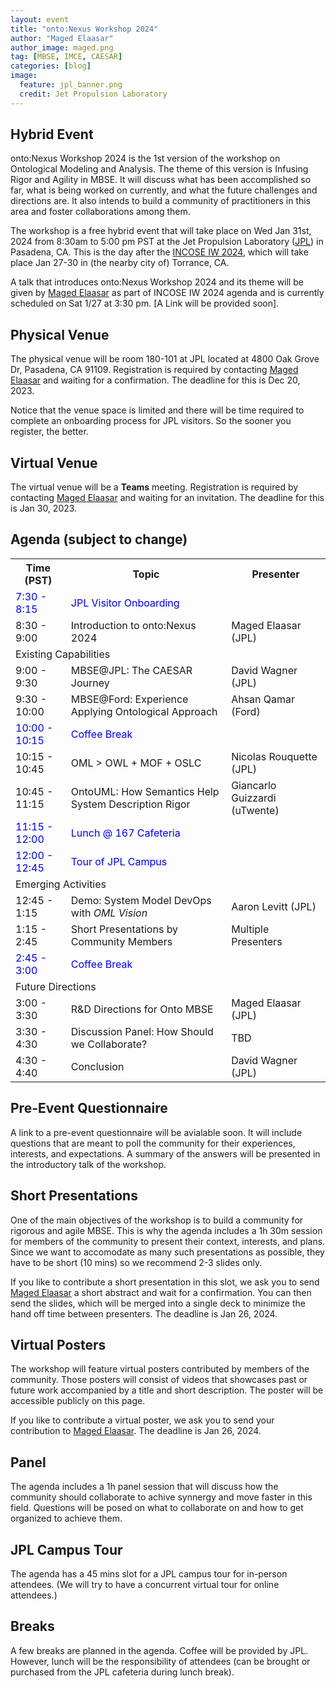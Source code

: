```yaml
---
layout: event
title: "onto:Nexus Workshop 2024"
author: "Maged Elaasar"
author_image: maged.png
tag: [MBSE, IMCE, CAESAR]
categories: [blog]
image:
  feature: jpl_banner.png
  credit: Jet Propulsion Laboratory
---
```


## Hybrid Event

onto:Nexus Workshop 2024 is the 1st version of the workshop on Ontological Modeling and Analysis. The theme of this version is Infusing Rigor and Agility in MBSE. It will discuss what has been accomplished so far, what is being worked on currently, and what the future challenges and directions are. It also intends to build a community of practitioners in this area and foster collaborations among them.

The workshop is a free hybrid event that will take place on Wed Jan 31st, 2024 from 8:30am to 5:00 pm PST at the Jet Propulsion Laboratory ([JPL](https://www.jpl.nasa.gov/)) in Pasadena, CA. This is the day after the [INCOSE IW 2024](https://www.incose.org/IW2024), which will take place Jan 27-30 in (the nearby city of) Torrance, CA.

A talk that introduces onto:Nexus Workshop 2024 and its theme will be given by [Maged Elaasar](mailto:elaasar@jpl.nasa.gov) as part of INCOSE IW 2024 agenda and is currently scheduled on Sat 1/27 at 3:30 pm. [A Link will be provided soon].

## Physical Venue

The physical venue will be room 180-101 at JPL located at 4800 Oak Grove Dr, Pasadena, CA 91109. Registration is required by contacting [Maged Elaasar](mailto:elaasar@jpl.nasa.gov) and waiting for a confirmation. The deadline for this is Dec 20, 2023. 

Notice that the venue space is limited and there will be time required to complete an onboarding process for JPL visitors. So the sooner you register, the better.

## Virtual Venue

The virtual venue will be a **Teams** meeting. Registration is required by contacting [Maged Elaasar](mailto:elaasar@jpl.nasa.gov) and waiting for an invitation. The deadline for this is Jan 30, 2023.

## Agenda (subject to change)

<table>
  <tr>
    <th>Time (PST)</th>
    <th>Topic</th>
    <th>Presenter</th>
  </tr>
  <tr style="color: blue;">
    <td>7:30 - 8:15</td>
    <td colspan="2">JPL Visitor Onboarding</td>
  </tr>
  <tr>
    <td>8:30 - 9:00</td>
    <td>Introduction to onto:Nexus 2024</td>
    <td>Maged Elaasar (JPL)</td>
  </tr>
  <tr>
    <td colspan="3">Existing Capabilities</td>
  </tr>
  <tr>
    <td>9:00 - 9:30</td>
    <td>MBSE@JPL: The CAESAR Journey</td>
    <td>David Wagner (JPL)</td>
  </tr>
  <tr>
    <td>9:30 - 10:00</td>
    <td>MBSE@Ford: Experience Applying Ontological Approach</td>
    <td>Ahsan Qamar (Ford)</td>
  </tr>
  <tr style="color: blue;">
    <td>10:00 - 10:15</td>
    <td colspan="2">Coffee Break</td>
  </tr>
  <tr>
    <td>10:15 - 10:45</td>
    <td>OML > OWL + MOF + OSLC</td>
    <td>Nicolas Rouquette (JPL)</td>
  </tr>
  <tr>
    <td>10:45 - 11:15</td>
    <td>OntoUML: How Semantics Help System Description Rigor</td>
    <td>Giancarlo Guizzardi (uTwente)</td>
  </tr>
  <tr style="color: blue;">
    <td>11:15 - 12:00</td>
    <td colspan="2">Lunch @ 167 Cafeteria</td>
  </tr>
  <tr style="color: blue;">
    <td>12:00 - 12:45</td>
    <td colspan="2">Tour of JPL Campus</td>
  </tr>
  <tr>
    <td colspan="3">Emerging Activities</td>
  </tr>
  <tr>
    <td>12:45 - 1:15</td>
    <td>Demo: System Model DevOps with <i>OML Vision</i></td>
    <td>Aaron Levitt (JPL)</td>
  </tr>
  <tr>
    <td>1:15 - 2:45</td>
    <td>Short Presentations by Community Members</td>
    <td>Multiple Presenters</td>
  </tr>
  <tr style="color: blue;">
    <td>2:45 - 3:00</td>
    <td colspan="2">Coffee Break</td>
  </tr>
  <tr>
    <td colspan="3">Future Directions</td>
  </tr>
  <tr>
    <td>3:00 - 3:30</td>
    <td>R&D Directions for Onto MBSE</td>
    <td>Maged Elaasar (JPL)</td>
  </tr>
  <tr>
    <td>3:30 - 4:30</td>
    <td>Discussion Panel: How Should we Collaborate?</td>
    <td>TBD</td>
  </tr>
  <tr>
    <td>4:30 - 4:40</td>
    <td>Conclusion</td>
    <td>David Wagner (JPL)</td>
  </tr>
</table>

## Pre-Event Questionnaire

A link to a pre-event questionnaire will be avialable soon. It will include questions that are meant to poll the community for their experiences, interests, and expectations. A summary of the answers will be presented in the introductory talk of the workshop.

## Short Presentations

One of the main objectives of the workshop is to build a community for rigorous and agile MBSE. This is why the agenda includes a 1h 30m session for members of the community to present their context, interests, and plans. Since we want to accomodate as many such presentations as possible, they have to be short (10 mins) so we recommend 2-3 slides only. 

If you like to contribute a short presentation in this slot, we ask you to send [Maged Elaasar](mailto:elaasar@jpl.nasa.gov) a short abstract and wait for a confirmation. You can then send the slides, which will be merged into a single deck to minimize the hand off time between presenters. The deadline is Jan 26, 2024.

## Virtual Posters

The workshop will feature virtual posters contributed by members of the community. Those posters will consist of videos that showcases past or future work accompanied by a title and short description. The poster will be accessible publicly on this page.

If you like to contribute a virtual poster, we ask you to send your contribution to [Maged Elaasar](mailto:elaasar@jpl.nasa.gov). The deadline is Jan 26, 2024.

## Panel

The agenda includes a 1h panel session that will discuss how the community should collaborate to achive synnergy and move faster in this field. Questions will be posed on what to collaborate on and how to get organized to achieve them.

## JPL Campus Tour

The agenda has a 45 mins slot for a JPL campus tour for in-person attendees. (We will try to have a concurrent virtual tour for online attendees.)

## Breaks

A few breaks are planned in the agenda. Coffee will be provided by JPL. However, lunch will be the responsibility of attendees (can be brought or purchased from the JPL cafeteria during lunch break).
